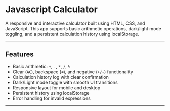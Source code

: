 # Javascript Calculator 


A responsive and interactive calculator built using HTML, CSS, and JavaScript. This app supports basic arithmetic operations, dark/light mode toggling, and a persistent calculation history using localStorage.


----------------------------------------------------------------------------------------
##  Features

- Basic arithmetic: `+`, `-`, `*`, `/`, `%`
- Clear (`AC`), backspace (`⌫`), and negative (`+/-`) functionality
- Calculation history log with clear confirmation
- Dark/Light mode toggle with smooth UI transitions
- Responsive layout for mobile and desktop
- Persistent history using localStorage
- Error handling for invalid expressions

----------------------------------------------------------------------------------------
